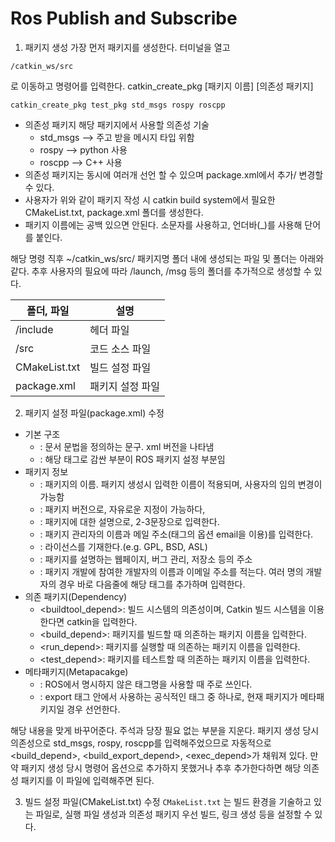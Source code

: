 # Ros Publish and Subscribe

1. 패키지 생성
가장 먼저 패키지를 생성한다.
터미널을 열고
```
/catkin_ws/src
``` 
로 이동하고 명령어를 입력한다. catkin_create_pkg [패키지 이름] [의존성 패키지]

```
catkin_create_pkg test_pkg std_msgs rospy roscpp
```

- 의존성 패키지 해당 패키지에서 사용할 의존성 기술
    - std_msgs --> 주고 받을 메시지 타입 위함
    - rospy --> python 사용
    - roscpp --> C++ 사용
- 의존성 패키지는 동시에 여러개 선언 할 수 있으며 package.xml에서 추가/ 변경할 수 있다.
- 사용자가 위와 같이 패키지 작성 시 catkin build system에서 필요한 CMakeList.txt, package.xml 폴더를 생성한다.
- 패키지 이름에는 공백 있으면 안된다. 소문자를 사용하고, 언더바(_)를 사용해 단어를 붙인다.

해당 명령 직후 ~/catkin_ws/src/ 패키지명 폴더 내에 생성되는 파일 및 폴더는 아래와 같다. 추후 사용자의 필요에 따라 /launch, /msg 등의 폴더를 추가적으로 생성할 수 있다.

|폴더, 파일|설명|
|-----------|---------|
|/include|헤더 파일|
|/src|코드 소스 파일|
|CMakeList.txt|빌드 설정 파일|
|package.xml|패키지 설정 파일|


2. 패키지 설정 파일(package.xml) 수정

- 기본 구조
    - <?xml>: 문서 문법을 정의하는 문구. xml 버전을 나타냄
    - <package>: 해당 태그로 감싼 부분이 ROS 패키지 설정 부분임
- 패키지 정보
    - <name>: 패키지의 이름. 패키지 생성시 입력한 이름이 적용되며, 사용자의 임의 변경이 가능함
    - <version>: 패키지 버전으로, 자유로운 지정이 가능하다,
    - <description>: 패키지에 대한 설명으로, 2-3문장으로 입력한다.
    - <maintainer>: 패키지 관리자의 이름과 메일 주소(태그의 옵션 email을 이용)를 입력한다.
    - <license>: 라이선스를 기재한다.(e.g. GPL, BSD, ASL)
    - <url>: 패키지를 설명하는 웹페이지, 버그 관리, 저장소 등의 주소
    - <author>: 패키지 개발에 참여한 개발자의 이름과 이메일 주소를 적는다. 여러 명의 개발자의 경우 바로 다음줄에 해당 태그를 추가하며 입력한다.
- 의존 패키지(Dependency)
    - <buildtool_depend>: 빌드 시스템의 의존성이며, Catkin 빌드 시스템을 이용한다면 catkin을 입력한다.
    - <build_depend>: 패키지를 빌드할 때 의존하는 패키지 이름을 입력한다.
    - <run_depend>: 패키지를 실행할 때 의존하는 패키지 이름을 입력한다.
    - <test_depend>: 패키지를 테스트할 때 의존하는 패키지 이름을 입력한다.
- 메타패키지(Metapacakge)
    - <export>: ROS에서 명시하지 않은 태그명을 사용할 때 주로 쓰인다.
    - <metapackage>: export 태그 안에서 사용하는 공식적인 태그 중 하나로, 현재 패키지가 메타패키지일 경우 선언한다.


해당 내용을 맞게 바꾸어준다. 주석과 당장 필요 없는 부분을 지운다. 패키지 생성 당시 의존성으로 std_msgs, rospy, roscpp를 입력해주었으므로 자동적으로 <build_depend>, <build_export_depend>, <exec_depend>가 채워져 있다. 만약 패키지 생성 당시 명령어 옵션으로 추가하지 못했거나 추후 추가한다하면 해당 의존성 패키지를 이 파일에 입력해주면 된다.


3. 빌드 설정 파일(CMakeList.txt) 수정
`CMakeList.txt` 는 빌드 환경을 기술하고 있는 파일로, 실행 파일 생성과 의존성 패키지 우선 빌드, 링크 생성 등을 설정할 수 있다.


